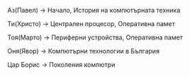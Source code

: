 Аз(Павел) -> Начало, История на компютърната техника

Ти(Христо) -> Централен процесор, Оперативна памет

Тоя(Марто) -> Периферни устройства, Оперативна памет

Оня(Явор) -> Компютърни технологии в България

Цар Борис -> Поколения компютри 
